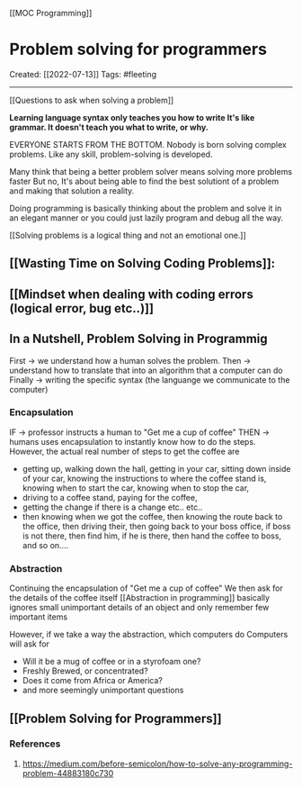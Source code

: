 [[MOC Programming]]

# Problem solving for programmers
Created:  [[2022-07-13]]
Tags: #fleeting 

---
[[Questions to ask when solving a problem]]

**Learning language syntax only teaches you how to write
It's like grammar. It doesn't teach you what to write, or why.**

EVERYONE STARTS FROM THE BOTTOM.
Nobody is born solving complex problems. Like any skill, problem-solving is developed. 

Many think that being a better problem solver means solving more problems faster
But no, 
It's about being able to find the best solutiont of a problem and making that solution a reality.  

Doing programming is basically
thinking about the problem and solve it in an elegant manner
or
you could just lazily program and debug all the way. 


[[Solving problems is a logical thing and not an emotional one.]]

## [[Wasting Time on Solving Coding Problems]]: 

## [[Mindset when dealing with coding errors (logical error, bug etc..)]]


## In a Nutshell, Problem Solving in Programmig
First -> we understand how a human solves the problem.
Then -> understand how to translate that into an algorithm that a computer can do
Finally -> writing the specific syntax (the languange we communicate to the computer)


### Encapsulation 
IF -> professor instructs a human to "Get me a cup of coffee"
THEN -> humans uses encapsulation to instantly know how to do the steps.
However, the actual real number of steps to get the coffee are
- getting up, walking down the hall, getting in your car, sitting down inside of your car, knowing the instructions to where the coffee stand is, knowing when to start the car, knowing when to stop the car, 
- driving to a coffee stand, paying for the coffee, 
- getting the change if there is a change etc.. etc.. 
- then knowing when we got the coffee, then knowing the route back to the office, then driving their, then going back to your boss office, if boss is not there, then find him, if he is there, then hand the coffee to boss, and so on....

### Abstraction
Continuing the encapsulation of "Get me a cup of coffee"
We then ask for the details of the coffee itself
[[Abstraction in programming]] basically ignores small unimportant details of an object and only remember few important items

However, if we take a way the abstraction, which computers do
Computers will ask for 
- Will it be a mug of coffee or in a styrofoam one?
- Freshly Brewed, or concentrated?
- Does it come from Africa or America?
- and more seemingly unimportant questions

## [[Problem Solving for Programmers]] 










### References
1. https://medium.com/before-semicolon/how-to-solve-any-programming-problem-44883180c730